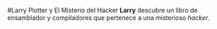 #Larry Plotter y El Misterio del Hacker
**Larry** descubre un libro de ensamblador y compiladores que pertenece a 
una misterioso *hacker*.
